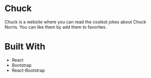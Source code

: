 # Chuck
Chuck is a website where you can read the coolest jokes about Chuck Norris.
You can like them by add them to favorites.


# Built With

* React
* Bootstrap
* React-Bootstrap